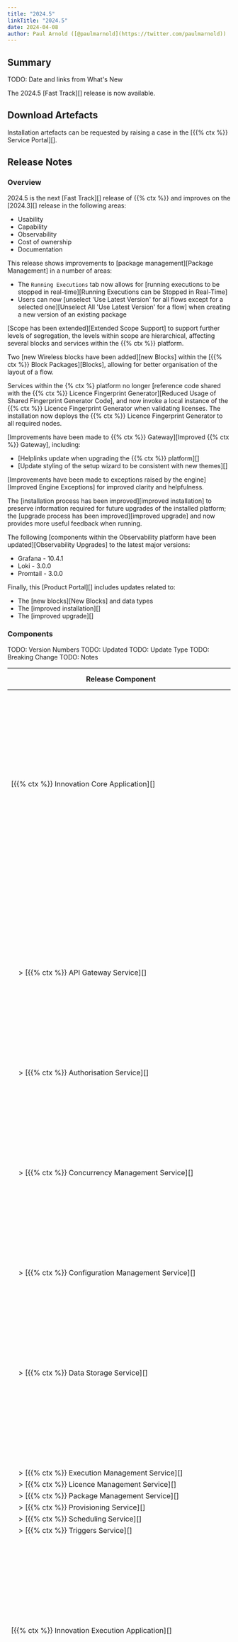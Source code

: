 ```yaml
---
title: "2024.5"
linkTitle: "2024.5"
date: 2024-04-08
author: Paul Arnold ([@paulmarnold](https://twitter.com/paulmarnold))
---
```


## Summary

TODO: Date and links from What's New

The 2024.5 [Fast Track][] release is now available.

## Download Artefacts

Installation artefacts can be requested by raising a case in the [{{% ctx %}} Service Portal][].

## Release Notes

### Overview

2024.5 is the next [Fast Track][] release of {{% ctx %}} and improves on the [2024.3][] release in the following areas:

* Usability
* Capability
* Observability
* Cost of ownership
* Documentation

This release shows improvements to [package management][Package Management] in a number of areas:

* The `Running Executions` tab now allows for [running executions to be stopped in real-time][Running Executions can be Stopped in Real-Time]
* Users can now [unselect 'Use Latest Version' for all flows except for a selected one][Unselect All 'Use Latest Version' for a flow] when creating a new version of an existing package

[Scope has been extended][Extended Scope Support] to support further levels of segregation, the levels within scope are hierarchical, affecting several blocks and services within the {{% ctx %}} platform.

Two [new Wireless blocks have been added][new Blocks] within the [{{% ctx %}} Block Packages][Blocks], allowing for better organisation of the layout of a flow.

Services within the {% ctx %} platform no longer [reference code shared with the {{% ctx %}} Licence Fingerprint Generator][Reduced Usage of Shared Fingerprint Generator Code], and now invoke a local instance of the {{% ctx %}} Licence Fingerprint Generator when validating licenses. The installation now deploys the {{% ctx %}} Licence Fingerprint Generator to all required nodes.

[Improvements have been made to {{% ctx %}} Gateway][Improved {{% ctx %}} Gateway], including:

* [Helplinks update when upgrading the {{% ctx %}} platform][]
* [Update styling of the setup wizard to be consistent with new themes][]

[Improvements have been made to exceptions raised by the engine][Improved Engine Exceptions] for improved clarity and helpfulness.

The [installation process has been improved][improved installation] to preserve information required for future upgrades of the installed platform; the [upgrade process has been improved][improved upgrade] and now provides more useful feedback when running.

The following [components within the Observability platform have been updated][Observability Upgrades] to the latest major versions:

* Grafana - 10.4.1
* Loki - 3.0.0
* Promtail - 3.0.0

Finally, this [Product Portal][] includes updates related to:

* The [new blocks][New Blocks] and data types
* The [improved installation][]
* The [improved upgrade][]

### Components

TODO: Version Numbers
TODO: Updated
TODO: Update Type
TODO: Breaking Change
TODO: Notes

| <nobr> Release Component </nobr>                                               | Version            | Updated | Update Type | Breaking Change | Notes |
|--------------------------------------------------------------------------------|--------------------|---------|-------------|-----------------|-------|
| <nobr>[{{% ctx %}} Innovation Core Application][] </nobr>                      | 45.0.5.24260  | Yes     | Major       | Potential       | Major changes occurred between releases, these changes are related to te extended scope and are [potentially breaking][Potentially Breaking - Scope] between 2024.3 and 2024.5  |
| <nobr>&nbsp; &nbsp; > [{{% ctx %}} API Gateway Service][] </nobr>              | 35.0.4.24260  | Yes     | Major       | Potential       | Major changes occurred between releases, these changes are related to te extended scope and are [potentially breaking][Potentially Breaking - Scope] between 2024.3 and 2024.5  |
| <nobr>&nbsp; &nbsp; > [{{% ctx %}} Authorisation Service][]                    | 4.0.18.24260  | Yes     | Patch       | No              |       |
| <nobr>&nbsp; &nbsp; > [{{% ctx %}} Concurrency Management Service][] </nobr>   | 4.0.4.24260   | Yes     | Major       | Potential       | Major changes occurred between releases, these changes are related to te extended scope and are [potentially breaking][Potentially Breaking - Scope] between 2024.3 and 2024.5  |
| <nobr>&nbsp; &nbsp; > [{{% ctx %}} Configuration Management Service][] </nobr> | 3.2.14.24260  | Yes     | Patch       | No              |       |
| <nobr>&nbsp; &nbsp; > [{{% ctx %}} Data Storage Service][] </nobr>             | 5.0.4.24260   | Yes     | Major       | Potential       | Major changes occurred between releases, these changes are related to te extended scope and are [potentially breaking][Potentially Breaking - Scope] between 2024.3 and 2024.5  |
| <nobr>&nbsp; &nbsp; > [{{% ctx %}} Execution Management Service][] </nobr>     | 4.0.21.24260  | Yes     | Patch       | No              |       |
| <nobr>&nbsp; &nbsp; > [{{% ctx %}} Licence Management Service][] </nobr>       | 4.0.18.24260  | Yes     | Patch       | No              |       |
| <nobr>&nbsp; &nbsp; > [{{% ctx %}} Package Management Service][] </nobr>       | 8.1.6.24260   | Yes     | Minor       | No              |       |
| <nobr>&nbsp; &nbsp; > [{{% ctx %}} Provisioning Service][] </nobr>             | 9.0.19.24260  | Yes     | Patch       | No              |       |
| <nobr>&nbsp; &nbsp; > [{{% ctx %}} Scheduling Service][] </nobr>               | 4.1.13.24260  | Yes     | Patch       | No              |       |
| <nobr>&nbsp; &nbsp; > [{{% ctx %}} Triggers Service][] </nobr>                 | 6.1.13.24260  | Yes     | Patch       | No              |       |
| <nobr>[{{% ctx %}} Innovation Execution Application][] </nobr>                 | 31.0.4.24260  | Yes     | Major       | Potential       | Major changes occurred between releases, these changes are related to te extended scope and are [potentially breaking][Potentially Breaking - Scope] between 2024.3 and 2024.5  |
| <nobr>&nbsp; &nbsp; > [{{% ctx %}} Execution Service][] </nobr>                | 17.0.4.24260  | Yes     | Major       | Potential       | Major changes occurred between releases, these changes are related to te extended scope and are [potentially breaking][Potentially Breaking - Scope] between 2024.3 and 2024.5  |
| <nobr>[{{% ctx %}} Gateway][Gateway], including [{{% ctx %}} Studio][] </nobr> | 10.23.2.24260 | Yes     | Minor       | No              |       |
| <nobr>[{{% ctx %}} Blocks Package][Blocks] </nobr>                             | 44.3.1.24260  | Yes     | Major       | TODO            | Major changes occurred between releases, these changes are related to te extended scope and are [potentially breaking][Potentially Breaking - Scope] between 2024.3 and 2024.5  |
| <nobr>[{{% ctx %}} Interaction Portal][Interaction Portal] </nobr>             | 1.0.2.24260        | Yes     | Patch       | No              |       |
| <nobr>{{% ctx %}} App Server Install Scripts </nobr>                           | 5.1.0.24140        | No      | N/A         | No              |       |
| <nobr>{{% ctx %}} Web App Server Install Scripts </nobr>                       | 9.0.0.24240        | Yes     | Major       | TODO            | TODO  |
| <nobr>{{% ctx %}} Licence Fingerprint Generator </nobr>                        | 3.1.1.24250        | Yes     | Minor       | N/A             |       |
| <nobr>{{% ctx %}} Encryption Key Generator </nobr>                             | 1.2.0.23470        | No      | N/A         | N/A             |       |
| <nobr>{{% ctx %}} Encryptor </nobr>                                            | 3.0.0.23460        | No      | N/A         | N/A             |       |
| <nobr>{{% ctx %}} Flows Upgrader </nobr>                                       | 1.1.0.24210        | No      | N/A         | N/A             |       |

### Features

#### Package Management

##### Running Executions can be Stopped in Real-Time

The Package Management page within [Gateway][] that includes an overview of all executions running within the platform has been extended to allow for the stopping of running executions.

Executions can now be stopped by selecting an execution within the `Running Executions` tab and clicking the stop execution button, the grid will updated immediately removing the selected execution from the grid.

Affected Components:

* [{{% ctx %}} Innovation Core Application][]
  * [{{% ctx %}} API Gateway Service][]
  * [{{% ctx %}} Execution Management Service][]
* [{{% ctx %}} Gateway][Gateway]

##### Unselect 'Use Latest Version' for All Flows Except for a Selected One

New functionality has been introduced when creating a new version of an existing package. Users can now easily unselect all flows that are ticked for the 'Use Latest Version' column, except the selected flow. This allows for creating new versions of packages quickly that patch a single flow.

In order to unselect all flows except the selected flow, the user needs to right-click on the 'Use Latest Version ' cell for the flow they want and click `Unselect all except this flow` option within the context menu, which will then unselect all other flows that had 'Use Latest Version' selected.

Affected Components:

* [{{% ctx %}} Gateway][Gateway]

#### Extended Scope Support

Scope has been extended to support further levels of segregation, the levels within scope are hierarchical and allow for segregation at the following levels:

| Level   | ScopeOptions.All                              | ScopeOptions.Current                                        |
|---------|-----------------------------------------------|-------------------------------------------------------------|
| Tenant  | All Tenants can access objects at this scope  | Only the specified Tenant can access objects at this scope  |
| System  | All Systems can access objects at this scope  | Only the specified System can access objects at this scope  |
| Package | All Packages can access objects at this scope | Only the specified Package can access objects at this scope |
| Flow    | All Flows can access objects at this scope    | Only the specified Flows can access objects at this scope   |

The following blocks have been updated to respect the new scope levels:

* [Data Storage][]
  * [Create Collection][]
  * [Delete Collection][]
  * [Read Data with Key][]
  * [Write Data with Key][]
  * [Delete Data with Key][]
  * [Wait For Collection To Exist][]
  * [Wait For Collection To Not Exist][]
  * [Wait For Key In Collection To Be Set][]
  * [Wait For Key In Collection To Contain Value][]
  * [Wait For Key In Collection To Exist][]
  * [Wait For Key In Collection To Not Exist][]

Also, the [Semaphore property][] respects the new levels added to scope.

Affected Components:

* [{{% ctx %}} Innovation Core Application][]
  * [{{% ctx %}} API Gateway Service][]
  * [{{% ctx %}} Authorisation Service][]
  * [{{% ctx %}} Concurrency Management Service][]
  * [{{% ctx %}} Configuration Management Service][]
  * [{{% ctx %}} Data Storage Service][]
  * [{{% ctx %}} Execution Management Service][]
  * [{{% ctx %}} Licence Management Service][]
  * [{{% ctx %}} Package Management Service][]
  * [{{% ctx %}} Provisioning Service][]
  * [{{% ctx %}} Scheduling Service][]
  * [{{% ctx %}} Triggers Service][]
* [{{% ctx %}} Innovation Execution Application][]
  * [{{% ctx %}} Execution Service][]
* [{{% ctx %}} Block Packages][Blocks]

#### New Blocks

Two new [Blocks][] have been added, allowing for better organisation of the layout of a flow:

* [Wireless Sender][]
* [Wireless Receiver][]

Affected Components:

* [{{% ctx %}} Innovation Execution Application][]
  * [{{% ctx %}} Execution Service][]
* [{{% ctx %}} Block Packages][Blocks]

#### Reduced Usage of Shared Fingerprint Generator Code

Services within the {% ctx %} platform no longer reference code shared with the {{% ctx %}} Licence Fingerprint Generator, and now invoke a local instance of the {{% ctx %}} Licence Fingerprint Generator when validating licenses, this means that the only tool interacting with components to generate fingerprints is the {{% ctx %}} Licence Fingerprint Generator.

Also, the installation has been improved to copy the required {{% ctx %}} Licence Fingerprint Generator executable to the correct location on all specified nodes when installing the {{% ctx %}} Platform.

#### Improved {{% ctx %}} Gateway

##### Helplinks Update When Upgrading the {{% ctx %}} Platform

Previously, configuration for helplinks provided within gateway would not be updated when upgrading the {{% ctx %}} platform, now helplink configuration will be updated to generate links correctly.

Affected Components:

* [{{% ctx %}} Gateway][Gateway]

##### Update Styling of the Setup Wizard to be Consistent with New Themes

The setup wizard presented when first installing [{{% ctx %}} Gateway][Gateway] has been updated to honour the Light and Dark themes.

Affected Components:

* [{{% ctx %}} Gateway][Gateway]

#### Improved Engine Exceptions

A number of exceptions that can be generated by the flow engine have been improved:

TODO: Check if links to pages exist

* The OutputPortNotConnectedException message has been improved to include a helplink to the relevant documentation
* The RuntimeTranslationException message has been improved to provide more clarity in the error raised by the engine and how to fix the error

Any related documentation has been updated to reflect these changes.

* [{{% ctx %}} Innovation Execution Application][]
  * [{{% ctx %}} Execution Service][]
* [{{% ctx %}} Block Packages][Blocks]

#### Improved Installation

The installation process of the {{% ctx %}} Platform has been improved in the following ways:

* A new configuration file named `Cortex.Upgrade.ApplicationConfig.Json` will be generated after performing an installation, this file will save configuration settings related to the installation and will be used to simplify upgrades in a future release.

Affected Components:

* {{% ctx %}} App Server Install Scripts
* {{% ctx %}} Web App Server Install Scripts

#### Improved Upgrade

The upgrade process of the {{% ctx %}} Platform has been improved in the following ways:

* If the `Cortex.Upgrade.ApplicationConfig.Json` file is not present when upgrading, then all parameters must be configured when using the upgrade script
* If the `Cortex.Upgrade.ApplicationConfig.Json` file is present when upgrading, then no parameters need to be configured when using the upgrade script; the configuration settings will be used to perform the upgrade
  * If parameters are passed to the upgrade script these will used and overwrite the corresponding configuration settings within the `Cortex.Upgrade.ApplicationConfig.Json` file
* Output generated by the upgrade script has been improved

Affected Components:

* {{% ctx %}} App Server Install Scripts
* {{% ctx %}} Web App Server Install Scripts

#### Observability Upgrades

Grafana, Loki, and Promtail have been updated to the latest major versions, all related documentation and screenshots has been updated to reflect these changes.

* Grafana - 10.4.1
* Loki - 3.0.0
* Promtail - 3.0.0

Affected Components:

* Grafana
* Loki
* Promtail

#### Product Portal

This Product Portal includes updates related to:

* The [new blocks][New Blocks] and data types
* The [improved installation][]
* The [improved upgrade][]

### Bug Fixes

The following bugs have been fixed in the 2024.5 release of the {{% ctx %}} Platform:

#### Blocks

TODO: Links

##### FormatException Message has the Incorrect Format

Previously, the [FormatException] message would show an incorrect parameter index, this has now been fixed.

##### Semaphore Property not showing on Run Flow and Run Flow Async blocks

Previously, the [semaphore property] was not displayed on the Run Flow Block and the Run Flow Async Block, this has now been fixed and the semaphore property is now displayed.

##### Execute Data Command Block would not Cancel

Previously, the [Execute Data Command Block] would not cancel. If it was stopped during a long running command the execution would become unresponsive; this has now been fixed and the Execute Data Command Block stops when the block timeout is reached or the flow is stopped.

##### Execute Data Command Block would not Close Connections when an Exception Occurred

Previously, when the [Execute Data Command Block] threw an exception it would leave connections to the data source open when the close connection property was set to `true`; this has now been fixed and the connection closes.

#### Engine

##### Reduce Memory usage for large flows

Previously, large flows used to have an issue where they could cause memory usage to increase; this has now been reduced and memory usage has been made more stable.

##### Incorrect Result in Mathematical Operation with int32 Variables

Previously, when using int32 variables in mathematical operations, some operations would be incorrect due to the int32 range; this has now been fixed to throw an OverflowException when an underflow or overflow occurs.

##### Variables don't get disposed when flows stop

Previously, when an execution is stopped, variables which were not an input or output variable would not be disposed; this has now been fixed.

### Deprecated Features

There are no features deprecated as part of the 2024.5 release of the {{% ctx %}} Platform.

### Removed Features

There are no features removed in the 2024.5 release of the {{% ctx %}} Platform.

### Potential Breaking Changes

The following features have introduced potentially breaking changes in the 2024.5 release of the {{% ctx %}} Platform:

#### Extended Scope Support

The following features have changed any block property that used the [Scope][] data type:

* [Extended Scope Support][]

All flows that use the scope property will need to be upgraded using the {{% ctx %}} Flows Upgrader.

Any flow not upgraded using this tool will need to be edited, saved, and committed in {{% ctx %}} Gateway otherwise they cannot be published in a new package or new version of a package. Using the {{% ctx %}} Flows Upgrader on all flows is recommended to reduce any manual input required to get flows into a publishable state.

### Breaking Changes

There are no known breaking changes as part of the 2024.5 release of the {{% ctx %}} Platform.

### Known Limitations

There are no known known limitations added as part of the 2024.5 release of the {{% ctx %}} Platform.

## Version Support

### Operating Systems

| OS Type | Supported Versions |
|-|-|-|
| Windows | <ul><li>Server 2019</li><li>Server 2022</li></ul> |
| Linux | Linux is not currently supported |

### 7.X Compatibility

| 7.X Version | Is compatible? | Notes                                        |
|-------------|----------------|----------------------------------------------|
| 7.2         | Yes            |                                              |
| 7.1         | No             | Need to upgrade 7.1 to 7.2 for compatibility |
| 7.0         | No             | Need to upgrade 7.0 to 7.2 for compatibility |

## Install Instructions

If you are installing a new 2024.5 platform or adding it to an existing 7.2 Installation see the guidance below; otherwise, if you are upgrading from an existing 2024.3 platform refer to the [Upgrade Instructions][].

Installing {{% ctx %}} Only:

* [Multiple Server - With HA][Innovation Only - Multiple Server - With HA]
* [Single Server - Without HA][Innovation Only - Single Server - Without HA]

Adding {{% ctx %}} to a 7.2 Installation:

* [Multiple Server - With HA][Adding Innovation to a 7.2 Installation - Multiple Server - With HA]
* [Single Server - Without HA][Adding Innovation to a 7.2 Installation - Single Server - Without HA]

## Upgrade Instructions

TODO: Update to new links

If you are upgrading from an existing 2024.3 platform see the guidance below:

Upgrading {{% ctx %}}:

* [Multiple Server - With HA][Upgrade - Multiple Server - With HA]
* [Single Server - Without HA][Upgrade - Single Server - Without HA]

## Upcoming Releases

Releases are currently forecast to be made available on:

| Release | Release Type   | Forecast Release Date               |
|---------|----------------|-------------------------------------|
| 2024.7  | [Release][]    | Week commencing 12th August 2024      |
| 2024.9  | [Fast Track][] | Week commencing 7th October 2024 |
| 2024.11 | [Fast Track][] | Week commencing 2nd December 2024  |
| 2025.1  | [Release][]    | Week commencing 10th February 2024       |

Any changes to these forecasts will be announced via the [News channel][].

[{{% ctx %}} Innovation Core Application]: {{< url path="Cortex.Guides.CortexInnovation.CoreApplication.MainDoc" version="2024.5" >}}
[{{% ctx %}} API Gateway Service]: {{< url path="Cortex.Guides.CortexInnovation.CoreApplication.Services.ApiGatewayService.MainDoc" version="2024.5" >}}
[{{% ctx %}} Authorisation Service]: {{< url path="Cortex.Guides.CortexInnovation.CoreApplication.Services.AuthorisationService.MainDoc" version="2024.5" >}}
[{{% ctx %}} Concurrency Management Service]: {{< url path="Cortex.Guides.CortexInnovation.CoreApplication.Services.ConcurrencyManagementService.MainDoc" version="2024.5" >}}
[{{% ctx %}} Configuration Management Service]: {{< url path="Cortex.Guides.CortexInnovation.CoreApplication.Services.ConfigurationManagementService.MainDoc" version="2024.5" >}}
[{{% ctx %}} Data Storage Service]: {{< url path="Cortex.Guides.CortexInnovation.CoreApplication.Services.DataStorageService.MainDoc" version="2024.5" >}}
[{{% ctx %}} Execution Management Service]: {{< url path="Cortex.Guides.CortexInnovation.CoreApplication.Services.ExecutionManagementService.MainDoc" version="2024.5" >}}
[{{% ctx %}} Licence Management Service]: {{< url path="Cortex.Guides.CortexInnovation.CoreApplication.Services.LicenceManagementService.MainDoc" version="2024.5" >}}
[{{% ctx %}} Package Management Service]: {{< url path="Cortex.Guides.CortexInnovation.CoreApplication.Services.PackageManagementService.MainDoc" version="2024.5" >}}
[{{% ctx %}} Provisioning Service]: {{< url path="Cortex.Guides.CortexInnovation.CoreApplication.Services.ProvisioningService.MainDoc" version="2024.5" >}}
[{{% ctx %}} Scheduling Service]: {{< url path="Cortex.Guides.CortexInnovation.CoreApplication.Services.SchedulingService.MainDoc" version="2024.5" >}}
[{{% ctx %}} Triggers Service]: {{< url path="Cortex.Guides.CortexInnovation.CoreApplication.Services.TriggersService.MainDoc" version="2024.5" >}}
[{{% ctx %}} Innovation Execution Application]: {{< url path="Cortex.Guides.CortexInnovation.ExecutionApplication.MainDoc" version="2024.5" >}}
[{{% ctx %}} Execution Service]: {{< url path="Cortex.Guides.CortexInnovation.ExecutionApplication.Services.ExecutionService.MainDoc" version="2024.5" >}}
[Interaction Portal]: {{< url path="Cortex.Guides.CortexInteractionPortal.MainDoc" version="2024.5" >}}

[Package Management]: {{< ref "#package-management" >}}
[Running Executions can be Stopped in Real-Time]: {{< ref "#running-executions-can-be-stopped-in-real-time" >}}
[Unselect All 'Use Latest Version' for a flow]: {{< ref "#unselect-use-latest-version-for-all-flows-except-for-a-selected-one" >}}
[Extended Scope Support]: {{< ref "#extended-scope-support" >}}
[New Blocks]: {{< ref "#new-blocks" >}}
[Reduced Usage of Shared Fingerprint Generator Code]: {{< ref "#reduced-usage-of-shared-fingerprint-generator-code" >}}
[Improved {{% ctx %}} Gateway]: {{< ref "#improved-cortex-gateway" >}}
[Helplinks Update When Upgrading the {{% ctx %}} Platform]: {{< ref "#helplinks-update-when-upgrading-the-cortex-platform" >}}
[Update Styling of the Setup Wizard to be Consistent with New Themes]: {{< ref "#update-styling-of-the-setup-wizard-to-be-consistent-with-new-themes" >}}
[Improved Engine Exceptions]: {{< ref "#improved-engine-exceptions" >}}
[Improved Installation]: {{< ref "#improved-installation" >}}
[Improved Upgrade]: {{< ref "#improved-upgrade" >}}
[Observability Upgrades]: {{< ref "#observability-upgrades" >}}
[Product Portal]: {{< ref "#product-portal" >}}

[Upgrade Instructions]: {{< ref "#upgrade-instructions" >}}
[Potentially Breaking - Scope]: {{< ref "#extended-scope-support-1" >}}

[News channel]: {{< url path="Cortex.Blogs.News.MainDoc" >}}

[Blocks]: {{< url path="Cortex.Reference.Blocks.MainDoc" version="2024.5" >}}

[Execute Data Command Block]: {{< url path="Cortex.Reference.Blocks.Data.ExecuteDataCommand.ExecuteDataCommand.MainDoc" version="2024.5" >}}

[Data Storage]: {{< url path="Cortex.Reference.Blocks.DataStorage.MainDoc" version="2024.5" >}}
[Create Collection]: {{< url path="Cortex.Reference.Blocks.DataStorage.CreateCollection.CreateCollectionBlock.MainDoc" version="2024.5" >}}
[Delete Collection]: {{< url path="Cortex.Reference.Blocks.DataStorage.DeleteCollection.DeleteCollectionBlock.MainDoc" version="2024.5" >}}
[Read Data with Key]: {{< url path="Cortex.Reference.Blocks.DataStorage.ReadData.ReadDataWithKeyBlock.MainDoc" version="2024.5" >}}
[Write Data with Key]: {{< url path="Cortex.Reference.Blocks.DataStorage.WriteData.WriteDataWithKeyBlock.MainDoc" version="2024.5" >}}
[Delete Data with Key]: {{< url path="Cortex.Reference.Blocks.DataStorage.DeleteData.DeleteDataWithKeyBlock.MainDoc" version="2024.5" >}}
[Wait For Collection To Exist]: {{< url path="Cortex.Reference.Blocks.DataStorage.WaitForCollection.WaitForCollectionToExistBlock.MainDoc" version="2024.5" >}}
[Wait For Collection To Not Exist]: {{< url path="Cortex.Reference.Blocks.DataStorage.WaitForCollection.WaitForCollectionToNotExistBlock.MainDoc" version="2024.5" >}}
[Wait For Key In Collection To Be Set]: {{< url path="Cortex.Reference.Blocks.DataStorage.WaitForKeyInCollection.WaitForKeyInCollectionToBeSetBlock.MainDoc" version="2024.5" >}}
[Wait For Key In Collection To Contain Value]: {{< url path="Cortex.Reference.Blocks.DataStorage.WaitForKeyInCollection.WaitForKeyInCollectionToContainValueBlock.MainDoc" version="2024.5" >}}
[Wait For Key In Collection To Exist]: {{< url path="Cortex.Reference.Blocks.DataStorage.WaitForKeyInCollection.WaitForKeyInCollectionToExistBlock.MainDoc" version="2024.5" >}}
[Wait For Key In Collection To Not Exist]: {{< url path="Cortex.Reference.Blocks.DataStorage.WaitForKeyInCollection.WaitForKeyInCollectionToNotExistBlock.MainDoc" version="2024.5" >}}

[Wireless]: {{< url path="Cortex.Reference.Blocks.Wireless.MainDoc" version="2024.5" >}}
[Wireless Receiver]: {{< url path="Cortex.Reference.Blocks.Wireless.WirelessReceiver.WirelessReceiver.MainDoc" version="2024.5" >}}
[Wireless Sender]: {{< url path="Cortex.Reference.Blocks.Wireless.WirelessSender.WirelessSender.MainDoc" version="2024.5" >}}

[Semaphore property]: {{< url path="Cortex.Reference.Concepts.Fundamentals.Blocks.BlockProperties.CommonProperties.SemaphoreProperty" version="2024.5" >}}

[Data Types]: {{< url path="Cortex.Reference.DataTypes.MainDoc" version="2024.5" >}}
[Exceptions]: {{< url path="Cortex.Reference.Exceptions.MainDoc" version="2024.5" >}}

[FormatException]: {{< url path="Cortex.Reference.Exceptions.Text.Encoding.FormatException.MainDoc" version="2024.5">}}

[Innovation Only - Single Server - Without HA]: {{< url path="Cortex.GettingStarted.OnPremise.InstallInnovationOnly.SingleServerWithoutHA.MainDoc" version="2024.5" >}}
[Innovation Only - Multiple Server - With HA]: {{< url path="Cortex.GettingStarted.OnPremise.InstallInnovationOnly.MultipleServerWithHA.MainDoc" version="2024.5" >}}

[Adding Innovation to a 7.2 Installation - Single Server - Without HA]: {{< url path="Cortex.GettingStarted.OnPremise.AddInnovationTo72.SingleServerWithoutHA.MainDoc" version="2024.5" >}}
[Adding Innovation to a 7.2 Installation - Multiple Server - With HA]: {{< url path="Cortex.GettingStarted.OnPremise.AddInnovationTo72.MultipleServerWithHA.MainDoc" version="2024.5" >}}

[Upgrade - Single Server - Without HA]: {{< url path="Cortex.Guides.UpgradeCortex.2024.1to2024.3.SingleServerWithoutHA.MainDoc" version="2024.5" >}}
[Upgrade - Multiple Server - With HA]: {{< url path="Cortex.Guides.UpgradeCortex.2024.1to2024.3.MultipleServerWithHA.MainDoc" version="2024.5" >}}

[{{% ctx %}} Studio]: {{< url path="Cortex.Guides.Studio.MainDoc" version="2024.5" >}}
[Gateway]: {{< url path="Cortex.Guides.Gateway.MainDoc" version="2024.5" >}}

[{{% ctx %}} Service Portal]: {{< url path="Cortex.ServicePortal.MainDoc" version="2024.5" >}}

[Fast Track]: {{< url path="Cortex.Reference.Glossary.F-J.FastTrack" version="2024.5" >}}
[Release]: {{< url path="Cortex.Reference.Glossary.P-T.Release" version="2024.5" >}}

[2024.3]: {{< url path="Cortex.Blogs.Releases.2024.3.MainDoc" version="2024.5" >}}